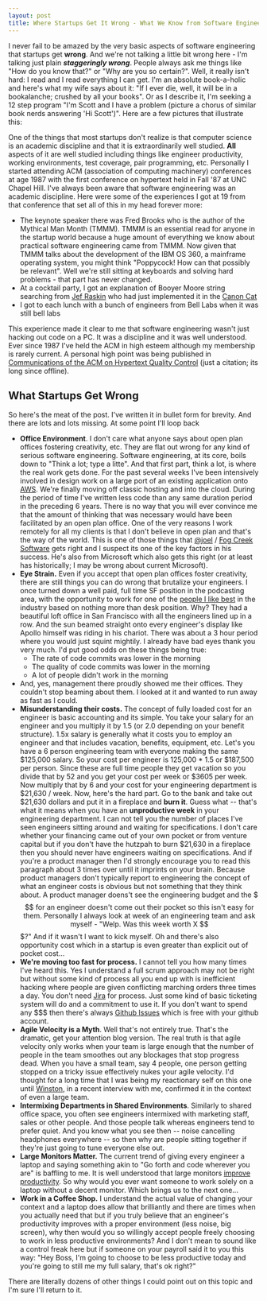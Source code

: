 ```yaml
---
layout: post
title: Where Startups Get It Wrong - What We Know from Software Engineering Research
---
```

I never fail to be amazed by the very basic aspects of software engineering that startups get **wrong**.  And we're not talking a little bit wrong here - I'm talking just plain ***staggeringly wrong***.  People always ask me things like "How do you know that?" or "Why are you so certain?".  Well, it really isn't hard: I read and I read everything I can get.  I'm an absolute book-a-holic and here's what my wife says about it: "If I ever die, well, it will be in a bookalanche; crushed by all your books".  Or as I describe it, I'm seeking a 12 step program "I'm Scott and I have a problem (picture a chorus of similar book nerds answering 'Hi Scott')".  Here are a few pictures that illustrate this:

One of the things that most startups don't realize is that computer science is an academic discipline and that it is extraordinarily well studied.  **All** aspects of it are well studied including things like engineer productivity, working environments, test coverage, pair programming, etc.  Personally I started attending ACM (association of computing machinery) conferences at age 1987 with the first conference on hypertext held in Fall '87 at UNC Chapel Hill.  I've always been aware that software engineering was an academic discipline.  Here were some of the experiences I got at 19 from that conference that set all of this in my head forever more:

* The keynote speaker there was Fred Brooks who is the author of the Mythical Man Month (TMMM).  TMMM is an essential read for anyone in the startup world because a huge amount of everything we know about practical software engineering came from TMMM.  Now given that TMMM talks about the development of the IBM OS 360, a mainframe operating system, you might think "Poppycock!  How can that possibly be relevant".  Well we're still sitting at keyboards and solving hard problems - that part has never changed.  
* At a cocktail party, I got an explanation of Booyer Moore string searching from [Jef Raskin](https://en.wikipedia.org/wiki/Jef_Raskin) who had just implemented it in the [Canon Cat](https://en.wikipedia.org/wiki/Canon_Cat)
* I got to each lunch with a bunch of engineers from Bell Labs when it was still bell labs

This experience made it clear to me that software engineering wasn't just hacking out code on a PC.  It was a discipline and it was well understood.  Ever since 1987 I've held the ACM in high esteem although my membership is rarely current.  A personal high point was being published in [Communications of the ACM on Hypertext Quality Control](https://www.interaction-design.org/literature/author/scott-johnson) (just a citation; its long since offline).

## What Startups Get Wrong
So here's the meat of the post.  I've written it in bullet form for brevity.  And there are lots and lots missing.  At some point I'll loop back 

* **Office Environment**.  I don't care what anyone says about open plan offices fostering creativity, etc.  They are flat out wrong for any kind of serious software engineering.  Software engineering, at its core, boils down to "Think a lot; type a litte".  And that first part, think a lot, is where the real work gets done.  For the past several weeks I've been intensively involved in design work on a large port of an existing application onto [AWS](http://aws.amazon.com/).  We're finally moving off classic hosting and into the cloud.  During the period of time I've written less code than any same duration period in the preceding 6 years.  There is no way that you will ever convince me that the amount of thinking that was necessary would have been facilitated by an open plan office.  One of the very reasons I work remotely for all my clients is that I don't believe in open plan and that's the way of the world.  This is one of those things that [@joel](https://twitter.com/spolsky) / [Fog Creek Software](http://www.joelonsoftware.com/articles/FieldGuidetoDevelopers.html) gets right and I suspect its one of the key factors in his success.  He's also from Microsoft which also gets this right (or at least has historically; I may be wrong about current Microsoft).
* **Eye Strain.**  Even if you accept that open plan offices foster creativity, there are still things you can do wrong that brutalize your engineers.  I once turned down a well paid, full time SF position in the podcasting area, with the opportunity to work for one of the [people I like best](http://blog.grumet.net/) in the industry based on nothing more than desk position.  Why?  They had a beautiful loft office in San Francisco with all the engineers lined up in a row.  And the sun beamed straight onto every engineer's display like Apollo himself was riding in his chariot.  There was about a 3 hour period where you would just squint mightily.  I already have bad eyes thank you very much.  I'd put good odds on these things being true:
  * The rate of code commits was lower in the morning
  * The quality of code commits was lower in the morning
  * A lot of people didn't work in the morning
* And, yes, management there proudly showed me their offices.  They couldn't stop beaming about them.  I looked at it and wanted to run away as fast as I could.
* <a name="costs"></a>**Misunderstanding their costs.**  The concept of fully loaded cost for an engineer is basic accounting and its simple.  You take your salary for an engineer and you multiply it by 1.5 (or 2.0 depending on your benefit structure).  1.5x salary is generally what it costs you to employ an engineer and that includes vacation, benefits, equipment, etc.  Let's you have a 6 person engineering team with everyone making the same $125,000 salary.  So your cost per engineer is 125,000 * 1.5 or $187,500 per person.  Since these are full time people they get vacation so you divide that by 52 and you get your cost per week or $3605 per week.  Now multiply that by 6 and your cost for your engineering department is $21,630 / week.  Now, here's the hard part.  Go to the bank and take out $21,630 dollars and put it in a fireplace and **burn it**.  Guess what -- that's what it means when you have an **unproductive week** in your engineering department.  I can not tell you the number of places I've seen engineers sitting around and waiting for specifications.  I don't care whether your financing came out of your own pocket or from venture capital but if you don't have the hutzpah to burn $21,630 in a fireplace then you should never have engineers waiting on specifications.  And if you're a product manager then I'd strongly encourage you to read this paragraph about 3 times over until it imprints on your brain.  Because product managers don't typically report to engineering the concept of what an engineer costs is obvious but not something that they think about.  A product manager doens't see the engineering budget and the $$$ for an engineer doesn't come out their pocket so this isn't easy for them.  Personally I always look at week of an engineering team and ask myself - "Welp.  Was this week worth X $$$?"  And if it wasn't I want to kick myself.  Oh and there's also opportunity cost which in a startup is even greater than explicit out of pocket cost...
* **We're moving too fast for process.**  I cannot tell you how many times I've heard this.  Yes I understand a full scrum approach may not be right but without some kind of process all you end up with is inefficient hacking where people are given conflicting marching orders three times a day.  You don't need [Jira](https://www.atlassian.com/software/jira) for process.  Just some kind of basic ticketing system will do and a commitment to use it.  If you don't want to spend any $$$ then there's always [Github Issues](https://guides.github.com/features/issues/) which is free with your github account. 
* **Agile Velocity is a Myth**.  Well that's not entirely true.  That's the dramatic, get your attention blog version.  The real truth is that agile velocity only works when your team is large enough that the number of people in the team smoothes out any blockages that stop progress dead.  When you have a small team, say 4 people, one person getting stopped on a tricky issue effectively nukes your agile velocity.  I'd thought for a long time that I was being my reactionary self on this one until [Winston](http://winstonkotzan.com/), in a recent interview with me, confirmed it in the context of even a large team.
* **Intermixing Departments in Shared Environments**.  Similarly to shared office space, you often see engineers intermixed with marketing staff, sales or other people.  And those people talk whereas engineers tend to prefer quiet.  And you know what you see then -- noise cancelling headphones everywhere -- so then why are people sitting together if they're just going to tune everyone else out.
* **Large Monitors Matter.**  The current trend of giving every engineer a laptop and saying something akin to "Go forth and code wherever you are" is baffling to me.  It is well understood that large monitors [improve productivity](https://gbr.pepperdine.edu/2010/08/three-ways-larger-monitors-can-improve-productivity/).  So why would you ever want someone to work solely on a laptop without a decent monitor.  Which brings us to the next one...
* **Work in a Coffee Shop.**  I understand the actual value of changing your context and a laptop does allow that brilliantly and there are times when you actually need that but if you truly believe that an engineer's productivity improves with a proper environment (less noise, big screen), why then would you so willingly accept people freely choosing to work in less productive environments?  And I don't mean to sound like a control freak here but if someone on your payroll said it to you this way: "Hey Boss, I'm going to choose to be less productive today and you're going to still me my full salary, that's ok right?"

There are literally dozens of other things I could point out on this topic and I'm sure I'll return to it.